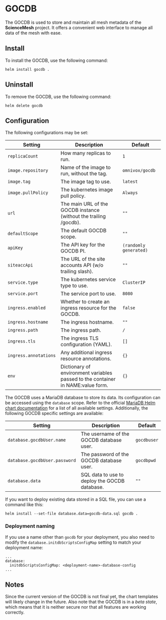 # GOCDB
The GOCDB is used to store and maintain all mesh metadata of the **ScienceMesh** project. It offers a convenient web interface to manage all data of the mesh with ease.

## Install
To install the GOCDB, use the following command:
```
helm install gocdb .
```

## Uninstall
To remove the GOCDB, use the following command:
```
helm delete gocdb
```

## Configuration
The following configurations may be set:

| Setting | Description | Default |
| --- | --- | --- |
| `replicaCount` | How many replicas to run. | `1` |
| `image.repository` | Name of the image to run, without the tag. | `omnivox/gocdb` |
| `image.tag` | The image tag to use. | `latest` |
| `image.pullPolicy` | 	The kubernetes image pull policy. | `Always` |
| `url` | The main URL of the GOCDB instance (without the trailing /gocdb). | `""` |
| `defaultScope` | The default GOCDB scope. | `""` |
| `apiKey` | The API key for the GOCDB PI. | `(randomly generated)` |
| `siteaccApi` | The URL of the site accounts API (w/o trailing slash). | `""` |
| `service.type` | The kubernetes service type to use. | `ClusterIP` |
| `service.port` | The service port to use. | `8080` |
| `ingress.enabled` | Whether to create an ingress resource for the GOCDB. | `false` |
| `ingress.hostname` | The ingress hostname. | `""` |
| `ingress.path` | The ingress path. | `/` |
| `ingress.tls` | The ingress TLS configuration (YAML). | `[]` |
| `ingress.annotations` | Any additional ingress resource annotations. | `{}` |
| `env` | Dictionary of environment variables passed to the container in NAME:value form. | `{}` |

The GOCDB uses a MariaDB database to store its data. Its configuration can be accessed using the `database` scope. Refer to the official [MariaDB Helm chart documentation](https://github.com/bitnami/charts/tree/master/bitnami/mariadb) for a list of all available settings. Additionally, the following GOCDB specific settings are available:

| Setting | Description | Default |
| --- | --- | --- |
| `database.gocdbUser.name` | The username of the GOCDB database user. | `gocdbuser` |
| `database.gocdbUser.password` | The password of the GOCDB database user. | `gocdbpwd` |
| `database.data` | SQL data to use to deploy the GOCDB database. | `""` |

If you want to deploy existing data stored in a SQL file, you can use a command like this:
```
helm install --set-file database.data=gocdb-data.sql gocdb .
```

### Deployment naming
If you use a name other than `gocdb` for your deployment, you also need to modify the `database.initdbScriptsConfigMap` setting to match your deployment name:
```
...
database:
  initdbScriptsConfigMap: <deployment-name>-database-config
...
```

## Notes
Since the current version of the GOCDB is not final yet, the chart templates will likely change in the future. Also note that the GOCDB is in a _beta state_, which means that it is neither secure nor that all features are working correctly.
